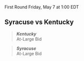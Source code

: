 First Round
Friday, May 7 at 1:00 EDT
## Syracuse vs Kentucky

> ***Kentucky***  
> At-Large Bid

> ***Syracuse***  
> At-Large Bid